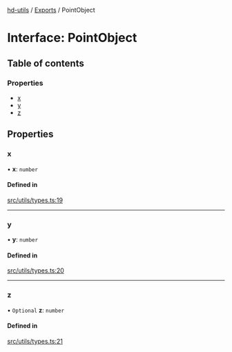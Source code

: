 [hd-utils](../README.md) / [Exports](../modules.md) / PointObject

# Interface: PointObject

## Table of contents

### Properties

- [x](PointObject.md#x)
- [y](PointObject.md#y)
- [z](PointObject.md#z)

## Properties

### x

• **x**: `number`

#### Defined in

[src/utils/types.ts:19](https://github.com/AhmadHddad/h-utils/blob/52f2a10/src/utils/types.ts#L19)

___

### y

• **y**: `number`

#### Defined in

[src/utils/types.ts:20](https://github.com/AhmadHddad/h-utils/blob/52f2a10/src/utils/types.ts#L20)

___

### z

• `Optional` **z**: `number`

#### Defined in

[src/utils/types.ts:21](https://github.com/AhmadHddad/h-utils/blob/52f2a10/src/utils/types.ts#L21)
